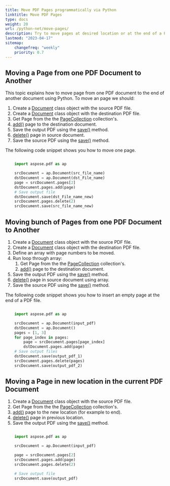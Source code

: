 ```yaml
---
title: Move PDF Pages programmatically via Python
linktitle: Move PDF Pages
type: docs
weight: 20
url: /python-net/move-pages/
description: Try to move pages at desired location or at the end of a PDF file using Aspose.PDF for Python via .NET.
lastmod: "2023-04-17"
sitemap:
    changefreq: "weekly"
    priority: 0.7
---
```

<script type="application/ld+json">
{
    "@context": "https://schema.org",
    "@type": "TechArticle",
    "headline": "Move PDF Pages programmatically Python",
    "alternativeHeadline": "How to move PDF Pages with Python",
    "author": {
        "@type": "Person",
        "name":"Anastasiia Holub",
        "givenName": "Anastasiia",
        "familyName": "Holub",
        "url":"https://www.linkedin.com/in/anastasiia-holub-750430225/"
    },
    "genre": "pdf document generation",
    "keywords": "pdf, python, move pdf page",
    "wordcount": "302",
    "proficiencyLevel":"Beginner",
    "publisher": {
        "@type": "Organization",
        "name": "Aspose.PDF Doc Team",
        "url": "https://products.aspose.com/pdf",
        "logo": "https://www.aspose.cloud/templates/aspose/img/products/pdf/aspose_pdf-for-python-net.svg",
        "alternateName": "Aspose",
        "sameAs": [
            "https://facebook.com/aspose.pdf/",
            "https://twitter.com/asposepdf",
            "https://www.youtube.com/channel/UCmV9sEg_QWYPi6BJJs7ELOg/featured",
            "https://www.linkedin.com/company/aspose",
            "https://stackoverflow.com/questions/tagged/aspose",
            "https://aspose.quora.com/",
            "https://aspose.github.io/"
        ],
        "contactPoint": [
            {
                "@type": "ContactPoint",
                "telephone": "+1 903 306 1676",
                "contactType": "sales",
                "areaServed": "US",
                "availableLanguage": "en"
            },
            {
                "@type": "ContactPoint",
                "telephone": "+44 141 628 8900",
                "contactType": "sales",
                "areaServed": "GB",
                "availableLanguage": "en"
            },
            {
                "@type": "ContactPoint",
                "telephone": "+61 2 8006 6987",
                "contactType": "sales",
                "areaServed": "AU",
                "availableLanguage": "en"
            }
        ]
    },
    "url": "/python-net/move-pages/",
    "mainEntityOfPage": {
        "@type": "WebPage",
        "@id": "/python-net/move-pages/"
    },
    "dateModified": "2023-04-04",
    "description": "Try to move pages at desired location or at the end of a PDF file using Aspose.PDF for Python via .NET."
}
</script>

## Moving a Page from one PDF Document to Another

This topic explains how to move page from one PDF document to the end of another document using Python.
To move an page we should:

1. Create a [Document](https://reference.aspose.com/pdf/python-net/aspose.pdf/document/) class object with the source PDF file.
1. Create a [Document](https://reference.aspose.com/pdf/python-net/aspose.pdf/document/) class object with the destination PDF file.
1. Get Page from the the [PageCollection](https://reference.aspose.com/pdf/python-net/aspose.pdf/pagecollection/) collection's.
1. [add()](https://reference.aspose.com/pdf/python-net/aspose.pdf/pagecollection/#methods) page to the destination document.
1. Save the output PDF using the [save()](https://reference.aspose.com/pdf/python-net/aspose.pdf/document/#methods) method.
1. [delete()](https://reference.aspose.com/pdf/python-net/aspose.pdf/pagecollection/#methods) page in source document.
1. Save the source PDF using the [save()](https://reference.aspose.com/pdf/python-net/aspose.pdf/document/#methods) method.

The following code snippet shows you how to move one page.

```python

    import aspose.pdf as ap

    srcDocument = ap.Document(src_file_name)
    dstDocument = ap.Document(dst_File_name)
    page = srcDocument.pages[2]
    dstDocument.pages.add(page)
    # Save output file
    dstDocument.save(dst_File_name_new)
    srcDocument.pages.delete(2)
    srcDocument.save(src_file_name_new)
```

## Moving bunch of Pages from one PDF Document to Another

1. Create a [Document](https://reference.aspose.com/pdf/python-net/aspose.pdf/document/) class object with the source PDF file.
1. Create a [Document](https://reference.aspose.com/pdf/python-net/aspose.pdf/document/) class object with the destination PDF file.
1. Define an array with page numbers to be moved.
1. Run loop through array:
    1. Get Page from the the [PageCollection](https://reference.aspose.com/pdf/python-net/aspose.pdf/pagecollection/) collection's.
    1. [add()](https://reference.aspose.com/pdf/python-net/aspose.pdf/pagecollection/#methods) page to the destination document.
1. Save the output PDF using the [save()](https://reference.aspose.com/pdf/python-net/aspose.pdf/document/#methods) method.
1. [delete()](https://reference.aspose.com/pdf/python-net/aspose.pdf/pagecollection/#methods) page in source document using array.
1. Save the source PDF using the [save()](https://reference.aspose.com/pdf/python-net/aspose.pdf/document/#methods) method.

The following code snippet shows you how to insert an empty page at the end of a PDF file.

```python

    import aspose.pdf as ap

    srcDocument = ap.Document(input_pdf)
    dstDocument = ap.Document()
    pages = [1, 3]
    for page_index in pages:
        page = srcDocument.pages[page_index]
        dstDocument.pages.add(page)
    # Save output files
    dstDocument.save(output_pdf_1)
    srcDocument.pages.delete(pages)
    srcDocument.save(output_pdf_2)
```

## Moving a Page in new location in the current PDF Document

1. Create a [Document](https://reference.aspose.com/pdf/python-net/aspose.pdf/document/) class object with the source PDF file.
1. Get Page from the the [PageCollection](https://reference.aspose.com/pdf/python-net/aspose.pdf/pagecollection/) collection's.
1. [add()](https://reference.aspose.com/pdf/python-net/aspose.pdf/pagecollection/#methods) page to the new location (for example to end).
1. [delete()](https://reference.aspose.com/pdf/python-net/aspose.pdf/pagecollection/#methods) page in previous location.
1. Save the output PDF using the [save()](https://reference.aspose.com/pdf/python-net/aspose.pdf/document/#methods) method.

```python

    import aspose.pdf as ap

    srcDocument = ap.Document(input_pdf)

    page = srcDocument.pages[2]
    srcDocument.pages.add(page)
    srcDocument.pages.delete(2)

    # Save output file
    srcDocument.save(output_pdf)
```

<script type="application/ld+json">
{
    "@context": "http://schema.org",
    "@type": "SoftwareApplication",
    "name": "Aspose.PDF for Python via .NET Library",
    "image": "https://www.aspose.cloud/templates/aspose/img/products/pdf/aspose_pdf-for-python-net.svg",
    "url": "https://www.aspose.com/",
    "publisher": {
        "@type": "Organization",
        "name": "Aspose.PDF",
        "url": "https://products.aspose.com/pdf",
        "logo": "https://www.aspose.cloud/templates/aspose/img/products/pdf/aspose_pdf-for-python-net.svg",
        "alternateName": "Aspose",
        "sameAs": [
            "https://facebook.com/aspose.pdf/",
            "https://twitter.com/asposepdf",
            "https://www.youtube.com/channel/UCmV9sEg_QWYPi6BJJs7ELOg/featured",
            "https://www.linkedin.com/company/aspose",
            "https://stackoverflow.com/questions/tagged/aspose",
            "https://aspose.quora.com/",
            "https://aspose.github.io/"
        ],
        "contactPoint": [
            {
                "@type": "ContactPoint",
                "telephone": "+1 903 306 1676",
                "contactType": "sales",
                "areaServed": "US",
                "availableLanguage": "en"
            },
            {
                "@type": "ContactPoint",
                "telephone": "+44 141 628 8900",
                "contactType": "sales",
                "areaServed": "GB",
                "availableLanguage": "en"
            },
            {
                "@type": "ContactPoint",
                "telephone": "+61 2 8006 6987",
                "contactType": "sales",
                "areaServed": "AU",
                "availableLanguage": "en"
            }
        ]
    },
    "offers": {
        "@type": "Offer",
        "price": "1199",
        "priceCurrency": "USD"
    },
    "applicationCategory": "PDF Manipulation Library for Python",
    "downloadUrl": "https://www.nuget.org/packages/Aspose.PDF/",
    "operatingSystem": "Windows, MacOS, Linux",
    "screenshot": "https://docs.aspose.com/pdf/python-net/create-pdf-document/example.png",
    "softwareVersion": "2022.1",
    "aggregateRating": {
        "@type": "AggregateRating",
        "ratingValue": "5",
        "ratingCount": "16"
    }
}
</script>
